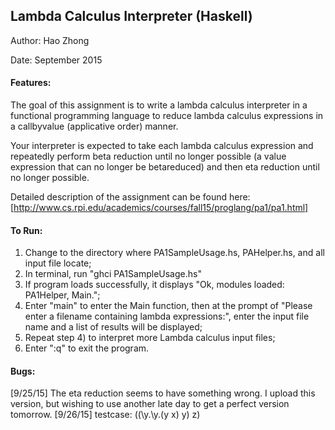 ## Lambda Calculus Interpreter (Haskell)

Author: Hao Zhong

Date: September 2015

#### Features:
The goal of this assignment is to write a lambda calculus interpreter in a functional programming language to reduce lambda calculus expressions in a callbyvalue (applicative order) manner.

Your interpreter is expected to take each lambda calculus expression and repeatedly perform beta reduction until no longer possible (a value expression that can no longer be betareduced) and then eta reduction until no longer possible.

Detailed description of the assignment can be found here: [http://www.cs.rpi.edu/academics/courses/fall15/proglang/pa1/pa1.html]


#### To Run:
1. Change to the directory where PA1SampleUsage.hs, PAHelper.hs, and all input file locate;
2. In terminal, run "ghci PA1SampleUsage.hs"
3. If program loads successfully, it displays "Ok, modules loaded: PA1Helper, Main.";
4. Enter "main" to enter the Main function, then at the prompt of "Please enter a filename containing lambda expressions:", enter the input file name and a list of results will be displayed;
5. Repeat step 4) to interpret more Lambda calculus input files;
6. Enter ":q" to exit the program.

#### Bugs: 
[9/25/15] The eta reduction seems to have something wrong. I upload this version, but wishing to use another late day to get a perfect version tomorrow.
[9/26/15] testcase: ((\y.\y.(y x) y) z)

